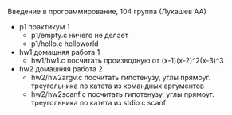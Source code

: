 Введение в программирование, 104 группа (Лукашев АА)

* p1	практикум 1
  * p1/empty.c		ничего не делает
  * p1/hello.c		helloworld
* hw1	домашняя работа 1
  * hw1/hw1.c		посчитать производную от (x-1)(x-2)^2(x-3)^3
* hw2	домашняя работа 2
  * hw2/hw2argv.c	посчитать гипотенузу, углы прямоуг. треугольника
  			по катета из командных аргументов
  * hw2/hw2scanf.c	посчитать гипотенузу, углы прямоуг. треугольника
  			по катета из stdio с scanf